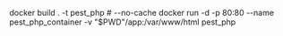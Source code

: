 docker build . -t pest_php # --no-cache
docker run -d -p 80:80 --name pest_php_container -v "$PWD"/app:/var/www/html pest_php